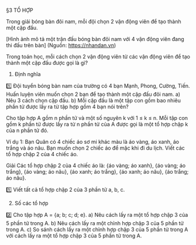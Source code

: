 §3 TỔ HỢP

Trong giải bóng bàn đôi nam, mỗi đội chọn 2 vận động viên để tạo thành một cặp đấu.

[Hình ảnh mô tả một trận đấu bóng bàn đôi nam với 4 vận động viên đang thi đấu trên bàn]
(Nguồn: https://nhandan.vn)

Trong toán học, mỗi cách chọn 2 vận động viên từ các vận động viên để tạo thành một cặp đấu được gọi là gì?

1. Định nghĩa

1️⃣ Đội tuyển bóng bàn nam của trường có 4 bạn Mạnh, Phong, Cường, Tiến. Huấn luyện viên muốn chọn 2 bạn để tạo thành một cặp đấu đôi nam.
a) Nêu 3 cách chọn cặp đấu.
b) Mỗi cặp đấu là một tập con gồm bao nhiêu phần tử được lấy ra từ tập hợp gồm 4 bạn nói trên?

Cho tập hợp A gồm n phần tử và một số nguyên k với 1 ≤ k ≤ n.
Mỗi tập con gồm k phần tử được lấy ra từ n phần tử của A được gọi là một tổ hợp chập k của n phần tử đó.

Ví dụ 1: Bạn Quân có 4 chiếc áo sơ mi khác màu là áo vàng, áo xanh, áo trắng và áo nâu. Bạn muốn chọn 2 chiếc áo để mặc khi đi du lịch. Viết các tổ hợp chập 2 của 4 chiếc áo.

Giải
Các tổ hợp chập 2 của 4 chiếc áo là:
{áo vàng; áo xanh}, {áo vàng; áo trắng}, {áo vàng; áo nâu},
{áo xanh; áo trắng}, {áo xanh; áo nâu}, {áo trắng; áo nâu}.

1️⃣ Viết tất cả tổ hợp chập 2 của 3 phần tử a, b, c.

2. Số các tổ hợp

2️⃣ Cho tập hợp A = {a; b; c; d; e}.
a) Nêu cách lấy ra một tổ hợp chập 3 của 5 phần tử trong A.
b) Nêu cách lấy ra một chỉnh hợp chập 3 của 5 phần tử trong A.
c) So sánh cách lấy ra một chỉnh hợp chập 3 của 5 phần tử trong A với cách lấy ra một tổ hợp chập 3 của 5 phần tử trong A.